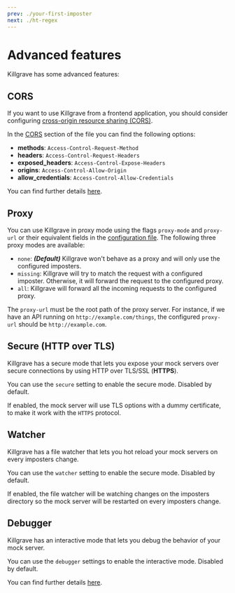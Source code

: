 ```yaml
---
prev: ./your-first-imposter
next: ./ht-regex
---
```


# Advanced features

Killgrave has some advanced features:

## CORS

If you want to use Killgrave from a frontend application, you should consider configuring
[cross-origin resource sharing (CORS)](https://developer.mozilla.org/docs/Web/HTTP/CORS).

In the [CORS](/config/#cors) section of the file you can find the following options:

- **methods**: `Access-Control-Request-Method`
- **headers**: `Access-Control-Request-Headers`
- **exposed_headers**: `Access-Control-Expose-Headers`
- **origins**: `Access-Control-Allow-Origin`
- **allow_credentials**: `Access-Control-Allow-Credentials`

You can find further details [here](/config/#cors).

## Proxy

You can use Killgrave in proxy mode using the flags `proxy-mode` and `proxy-url` or their equivalent fields in the 
[configuration file](/config). The following three proxy modes are available:

* `none`: ***(Default)*** Killgrave won't behave as a proxy and will only use the configured imposters.
* `missing`: Killgrave will try to match the request with a configured imposter. Otherwise, it will forward the request
to the configured proxy.
* `all`: Killgrave will forward all the incoming requests to the configured proxy.

The `proxy-url` must be the root path of the proxy server. For instance, if we have an API running on 
`http://example.com/things`, the configured `proxy-url` should be `http://example.com`.

## Secure (HTTP over TLS)

Killgrave has a secure mode that lets you expose your mock servers over secure connections by using HTTP over TLS/SSL
(**HTTPS**).

You can use the `secure` setting to enable the secure mode. Disabled by default.

If enabled, the mock server will use TLS options with a dummy certificate, to make it work with the `HTTPS` protocol.

## Watcher

Killgrave has a file watcher that lets you hot reload your mock servers on every imposters change.

You can use the `watcher` setting to enable the secure mode. Disabled by default.

If enabled, the file watcher will be watching changes on the imposters directory so the mock server will be restarted
on every imposters change. 

## Debugger

Killgrave has an interactive mode that lets you debug the behavior of your mock server.

You can use the `debugger` settings to enable the interactive mode. Disabled by default.

You can find further details [here](/guide/debug-intro). 
